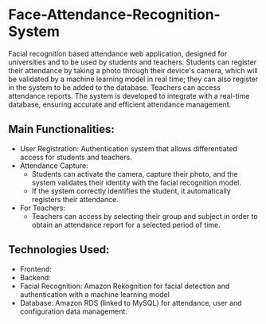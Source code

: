 # Face-Attendance-Recognition-System

Facial recognition based attendance web application, designed for universities and to be used by students and teachers. Students can register their attendance by taking a photo through their device's camera, which will be validated by a machine learning model in real time; they can also register in the system to be added to the database. Teachers can access attendance reports. The system is developed to integrate with a real-time database, ensuring accurate and efficient attendance management.


## Main Functionalities:
- User Registration: Authentication system that allows differentiated access for students and teachers.
- Attendance Capture:
  - Students can activate the camera, capture their photo, and the system validates their identity with the facial recognition model.
  - If the system correctly identifies the student, it automatically registers their attendance.
- For Teachers:
  - Teachers can access by selecting their group and subject in order to obtain an attendance report for a selected period of time.

## Technologies Used:
- Frontend: 
- Backend: 
- Facial Recognition: Amazon Rekognition for facial detection and authentication with a machine learning model
- Database: Amazon RDS (linked to MySQL) for attendance, user and configuration data management.
